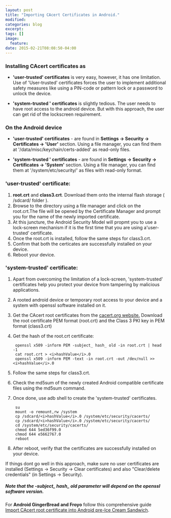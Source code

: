```yaml
---
layout: post
title: "Importing CAcert Certificates in Android."
modified:
categories: blog
excerpt:
tags: []
image:
  feature:
date: 2015-02-21T08:08:50-04:00
---
```


### Installing CAcert certificates as  

* **'user-trusted' certificates** is very easy, however, it has one limitation. Use of 'User-trusted' certificates forces the user to implement additional safety measures like using a PIN-code or pattern lock or a password to unlock the device.   

* **'system-trusted ' certificates** is slightly tedious. The user needs to have root access to the android device. But with this approach, the user can get rid of the lockscreen requirement.


### On the Android device  

* **'user-trusted' certificates** - are found in **Settings -> Security -> Certificates -> 'User'** section. Using a file manager, you can find them at '/data/misc/keychain/certs-added' as read-only files.  

* **'system-trusted ' certificates** - are found in **Settings -> Security -> Certificates -> 'System'** section. Using a file manager, you can find them at '/system/etc/security/' as files with read-only format.  


### 'user-trusted' certificate:  

1. **root.crt** and **class3.crt**. Download them onto the internal flash storage ( /sdcard/ folder ).  
2. Browse to the directory using a file manager and click on the root.crt.The file will be opened by the Certificate Manager and prompt you for the name of the newly imported certificate.  
3. At this juncture, the Android Security Model will propmt you to use a lock-screen mechanism if it is the first time that you are using a'user-trusted' certificate.  
4. Once the root.crt is installed, follow the same steps for class3.crt.  
5. Confirm that both the certicates are successfully installed on your device.  
6. Reboot your device.  

### 'system-trusted' certificate:  

1. Apart from overcoming the limitation of a lock-screen, 'system-trusted' certificates help you protect your device from tampering by malicious applications.  
2. A rooted android device or temporary root access to your device and a system with openssl software installed on it.  
3. Get the CAcert root certificates from the <a href="https://www.cacert.org/index.php?id=3"> cacert.org website.</a> Download the root certificate PEM format (root.crt) and the Class 3 PKI key in PEM format (class3.crt)  
4. Get the hash of the root.crt certificate:  

        openssl x509 -inform PEM -subject_ hash_ old -in root.crt | head -1  
        cat root.crt > <i>hashValue</i>.0   
        openssl x509 -inform PEM -text -in root.crt -out /dev/null >> <i>hashValue</i>.0  
5. Follow the same steps for class3.crt.  
6. Check the md5sum of the newly created Android compatible certificate files using the md5sum command.  
7. Once done, use adb shell to create the 'system-trusted' certificates.

        su  
        mount -o remount,rw /system  
        cp /sdcard/<i>hashValue</i>.0 /system/etc/security/cacerts/  
        cp /sdcard/<i>hashValue</i>.0 /system/etc/security/cacerts/  
        cd /system/etc/security/cacerts/  
        chmod 644 5ed36f99.0  
        chmod 644 e5662767.0  
        reboot  

8. After reboot, verify that the certificates are successfully installed on your device.  

<p> If things dont go well in this approach, make sure no user certificates are installed (Settings -> Security -> Clear certificates) and also  "Clear/delete credentials" (in Settings -> Security). </p>  

##### Note that the -subject_ hash_ old parameter will depend on the openssl software version.  

For **Android GingerBread and Froyo** follow this comprehensive guide <a href="http://wiki.cacert.org/FAQ/ImportRootCertAndroidPreICS">Import CAcert root certificate into Android pre-Ice Cream Sandwich</a>.
